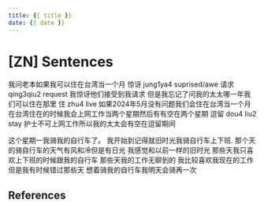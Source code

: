 ```yaml
---
title: {{ title }}
date: {{ date }}
---
```


# [ZN] Sentences
我问老本如果我可以住在台湾当一个月
惊讶 jung1ya4 suprised/awe
请求 qing3qiu2 request
我惊讶他们接受到我请求
但是我忘记了问我的太太哪一年我们可以住在那里
住 zhu4 live
如果2024年5月没有问题我们会住在台湾当一个月
在台湾住在的时候我会上网工作当两个星期然后有有空在两个星期
逗留 dou4 liu2 stay
护士不可上网工作所以我的太太会有空在逗留期间

这个星期一我骑我的自行车了。
我开始到记得就旧时光我骑自行车上下班.
那个天的骑自行车的天气有风和冷但是有日光
我感觉和以前一样的旧时光
那些天我只喜欢上下班的时候跟我的自行车
那些天我的工作无聊到的
我比较喜欢我现在的工作但是我有时候错过那些天
想着骑我的自行车我明天会骑再一次

## References

